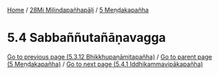 
[Home](/) / [28Mi Milindapañhapāḷi](../../28Mi.md) / [5 Meṇḍakapañha](../5.md)

# 5.4 Sabbaññutañāṇavagga


[Go to previous page (5.3.12 Bhikkhupaṇāmitapañha)](5.3/5.3.12.md) / [Go to parent page (5 Meṇḍakapañha)](../5.md) / [Go to next page (5.4.1 Iddhikammavipākapañha)](5.4/5.4.1.md)


